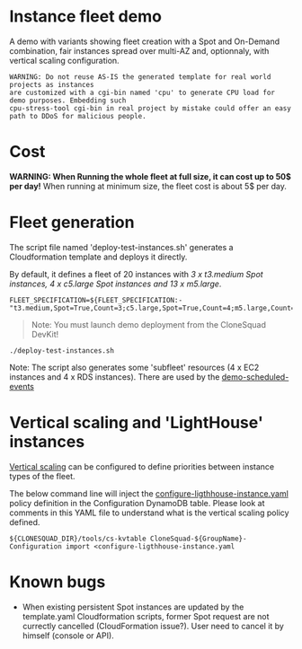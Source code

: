 
# Instance fleet demo

A demo with variants showing fleet creation with a Spot and On-Demand combination, fair instances spread over multi-AZ and,
optionnaly, with vertical scaling configuration.

	WARNING: Do not reuse AS-IS the generated template for real world projects as instances
	are customized with a cgi-bin named 'cpu' to generate CPU load for demo purposes. Embedding such
	cpu-stress-tool cgi-bin in real project by mistake could offer an easy path to DDoS for malicious people.

# Cost

**WARNING: When Running the whole fleet at full size, it can cost up to 50$ per day!** When running at minimum size, the fleet cost is 
about 5$ per day.

# Fleet generation


The script file named 'deploy-test-instances.sh' generates a Cloudformation template and deploys it directly.

By default, it defines a fleet of 20 instances with *3 x t3.medium Spot instances, 4 x c5.large Spot instances and 13 x m5.large*.


```shell
FLEET_SPECIFICATION=${FLEET_SPECIFICATION:-"t3.medium,Spot=True,Count=3;c5.large,Spot=True,Count=4;m5.large,Count=13"}
```


> Note: You must launch demo deployment from the CloneSquad DevKit!

```shell
./deploy-test-instances.sh
```

Note: The script also generates some 'subfleet' resources (4 x EC2 instances and 4 x RDS instances). There are used by the 
[demo-scheduled-events](../demo-scheduled-events/)


# Vertical scaling and 'LightHouse' instances

[Vertical scaling](../../../docs/SCALING.md#vertical-scaling) can be configured to define priorities between instance types of the fleet.

The below command line will inject the [configure-ligthhouse-instance.yaml](configure-ligthhouse-instance.yaml) policy definition
in the Configuration DynamoDB table. Please look at comments in this YAML file to understand what is the vertical scaling policy defined.

```shell
${CLONESQUAD_DIR}/tools/cs-kvtable CloneSquad-${GroupName}-Configuration import <configure-ligthhouse-instance.yaml
```

# Known bugs

* When existing persistent Spot instances are updated by the template.yaml Cloudformation scripts, former 
Spot request are not currectly cancelled (CloudFormation issue?). User need to cancel it by himself (console or API).

